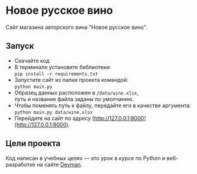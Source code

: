 # Новое русское вино

Сайт магазина авторского вина "Новое русское вино".



## Запуск

- Скачайте код
- В терминале установите библиотеки:<br>```pip install -r requirements.txt```
- Запустите сайт из папки проекта командой:<br> ```python main.py```
- Образец данных расположен в ```/data/wine.xlsx```,<br>путь и название файла заданы по умолчанию.
- Чтобы поменять путь к файлу, передайте его в качестве аргумента:<br>```python main.py data/wine.xlsx```
- Перейдите на сайт по адресу [http://127.0.0.1:8000](http://127.0.0.1:8000).

## Цели проекта

Код написан в учебных целях — это урок в курсе по Python и веб-разработке на сайте [Devman](https://dvmn.org).
